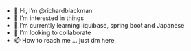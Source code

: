 - 👋 Hi, I’m @richardblackman
- 👀 I’m interested in things
- 🌱 I’m currently learning liquibase, spring boot and Japanese
- 💞️ I’m looking to collaborate 
- 📫 How to reach me ... just dm here.

<!---
richardblackman/richardblackman is a ✨ special ✨ repository because its `README.md` (this file) appears on your GitHub profile.
You can click the Preview link to take a look at your changes.
--->
